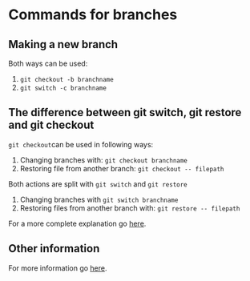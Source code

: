 # Commands for branches

## Making a new branch
Both ways can be used:
1. ```git checkout -b branchname```
2. ```git switch -c branchname```
   
## The difference between git switch, git restore and git checkout
```git checkout```can  be used in following ways:
1. Changing branches with: ```git checkout branchname```
2. Restoring file from another branch: ```git checkout -- filepath```
   
Both actions are split with ```git switch``` and ```git restore```
1. Changing branches with ```git switch branchname```
2. Restoring files from another branch with: ```git restore -- filepath```

For a more complete explanation go [here](https://stackoverflow.com/questions/57265785/whats-the-difference-between-git-switch-and-git-checkout-branch).

## Other information
For more information go [here](https://git-scm.com/book/en/v2/Git-Branching-Basic-Branching-and-Merging).
